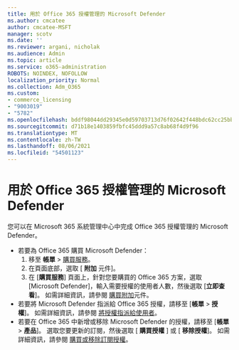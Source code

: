```yaml
---
title: 用於 Office 365 授權管理的 Microsoft Defender
ms.author: cmcatee
author: cmcatee-MSFT
manager: scotv
ms.date: ''
ms.reviewer: argani, nicholak
ms.audience: Admin
ms.topic: article
ms.service: o365-administration
ROBOTS: NOINDEX, NOFOLLOW
localization_priority: Normal
ms.collection: Adm_O365
ms.custom:
- commerce_licensing
- "9003019"
- "5782"
ms.openlocfilehash: bddf98044dd29345e0d59703713d76f02642f448bdc62cc25bb356933d524f21
ms.sourcegitcommit: d71b18e1403859fbfc45ddd9a57c8ab68f4d9f96
ms.translationtype: MT
ms.contentlocale: zh-TW
ms.lasthandoff: 08/06/2021
ms.locfileid: "54501123"
---
```

# <a name="microsoft-defender-for-office-365-license-management"></a>用於 Office 365 授權管理的 Microsoft Defender

您可以在 Microsoft 365 系統管理中心中完成 Office 365 授權管理的 Microsoft Defender。

- 若要為 Office 365 購買 Microsoft Defender：
    1. 移至 **帳單**  >  [購買服務](https://go.microsoft.com/fwlink/p/?linkid=868433)。
    2. 在頁面底部，選取 [ **附加** 元件]。
    3. 在 [**購買服務**] 頁面上，針對您要購買的 Office 365 方案，選取 [Microsoft Defender]，輸入需要授權的使用者人數，然後選取 [**立即查看**]。 如需詳細資訊，請參閱 [購買附加](/microsoft-365/commerce/buy-or-edit-an-add-on)元件。
- 若要將 Microsoft Defender 指派給 Office 365 授權，請移至 [**帳單**  >  **授權**]。 如需詳細資訊，請參閱 [將授權指派給使用者](/microsoft-365/admin/manage/assign-licenses-to-users)。
- 若要在 Office 365 中新增或移除 Microsoft Defender 的授權，請移至 [**帳單**  >  **產品**]。 選取您要更新的訂閱，然後選取 [ **購買授權** ] 或 [ **移除授權**]。 如需詳細資訊，請參閱 [購買或移除訂閱授權](/microsoft-365/commerce/licenses/buy-licenses)。